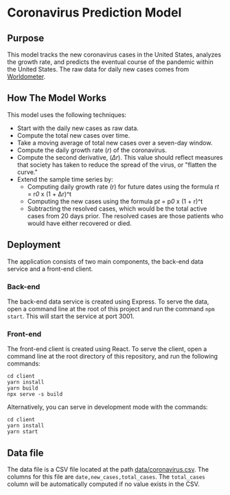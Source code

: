 # Coronavirus Prediction Model

## Purpose

This model tracks the new coronavirus cases in the United States, analyzes the growth rate, and predicts the eventual course of the pandemic within the United States. The raw data for daily new cases comes from [Worldometer](https://www.worldometers.info/coronavirus/country/us/).

## How The Model Works

This model uses the following techniques:

- Start with the daily new cases as raw data.
- Compute the total new cases over time.
- Take a moving average of total new cases over a seven-day window.
- Compute the daily growth rate (_r_) of the coronavirus.
- Compute the second derivative, (_Δr_). This value should reflect measures that society has taken to reduce the spread of the virus, or "flatten the curve."
- Extend the sample time series by:
  - Computing daily growth rate (r) for future dates using the formula r*t* = r*0* x (1 + Δr)^t
  - Computing the new cases using the formula p*t* = p*0* x (1 + r)^t
  - Subtracting the resolved cases, which would be the total active cases from 20 days prior. The resolved cases are those patients
    who would have either recovered or died.

## Deployment

The application consists of two main components, the back-end data service and a front-end client.

### Back-end

The back-end data service is created using Express. To serve the data, open a command line at the root of this project and run the command `npm start`. This will start the service at port 3001.

### Front-end

The front-end client is created using React. To serve the client, open a command line at the root directory of this repository, and run the following commands:

```
cd client
yarn install
yarn build
npx serve -s build
```

Alternatively, you can serve in development mode with the commands:

```
cd client
yarn install
yarn start
```

## Data file

The data file is a CSV file located at the path [data/coronavirus.csv](./data/coronavirus.csv). The columns for this file are `date,new_cases,total_cases`. The `total_cases` column will be automatically computed if no value exists in the CSV.
